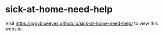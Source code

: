 # sick-at-home-need-help

Visit https://iggyblueeyes.github.io/sick-at-home-need-help/ to view this website.

